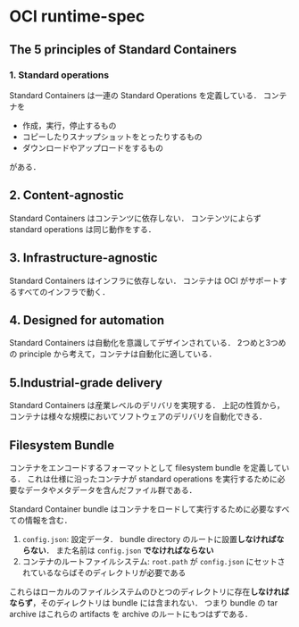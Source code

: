 # OCI runtime-spec
## The 5 principles of Standard Containers
### 1. Standard operations
Standard Containers は一連の Standard Operations を定義している．
コンテナを
* 作成，実行，停止するもの
* コピーしたりスナップショットをとったりするもの
* ダウンロードやアップロードをするもの

がある．

## 2. Content-agnostic
Standard Containers はコンテンツに依存しない．
コンテンツによらず standard operations は同じ動作をする．

## 3. Infrastructure-agnostic
Standard Containers はインフラに依存しない．
コンテナは OCI がサポートするすべてのインフラで動く．

## 4. Designed for automation
Standard Containers は自動化を意識してデザインされている．
2つめと3つめの principle から考えて，コンテナは自動化に適している．

## 5.Industrial-grade delivery
Standard Containers は産業レベルのデリバリを実現する．
上記の性質から，コンテナは様々な規模においてソフトウェアのデリバリを自動化できる．


## Filesystem Bundle
コンテナをエンコードするフォーマットとして filesystem bundle を定義している．
これは仕様に沿ったコンテナが standard operations を実行するために必要なデータやメタデータを含んだファイル群である．

Standard Container bundle はコンテナをロードして実行するために必要なすべての情報を含む．
1. `config.json`: 設定データ． bundle directory のルートに設置**しなければならない**． また名前は `config.json` **でなければならない**
2. コンテナのルートファイルシステム: `root.path` が `config.json` にセットされているならばそのディレクトリが必要である

これらはローカルのファイルシステムのひとつのディレクトリに存在**しなければならず**，そのディレクトリは bundle には含まれない．
つまり bundle の tar archive はこれらの artifacts を archive のルートにもつはずである．